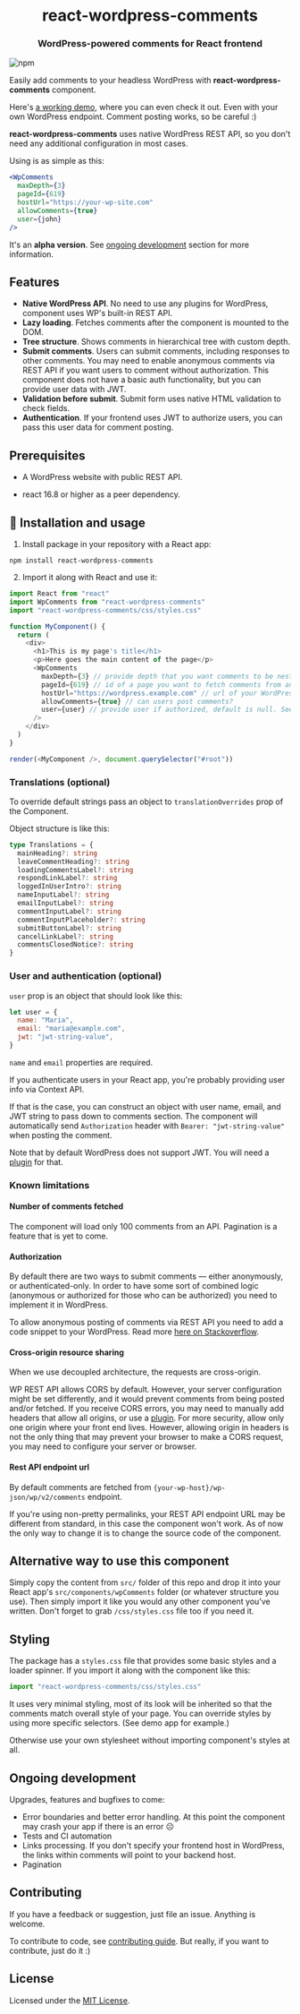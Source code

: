 <h1 align="center">react-wordpress-comments</h1>

<h3 align="center">
  WordPress-powered comments for React frontend
</h3>

<!-- [![Travis][build-badge]][build] -->

![npm](https://img.shields.io/npm/v/react-wordpress-comments)

<!-- [![Coveralls][coveralls-badge]][coveralls] -->

Easily add comments to your headless WordPress with **react-wordpress-comments** component.

Here's [a working demo](https://react-wp-comments.netlify.app/), where you can even check it out. Even with your own WordPress endpoint. Comment posting works, so be careful :)

**react-wordpress-comments** uses native WordPress REST API, so you don't need any additional configuration in most cases.

Using is as simple as this:

```jsx
<WpComments
  maxDepth={3}
  pageId={619}
  hostUrl="https://your-wp-site.com"
  allowComments={true}
  user={john}
/>
```

It's an **alpha version**. See [ongoing development](#ongoing-development) section for more information.

## Features

- **Native WordPress API**. No need to use any plugins for WordPress, component uses WP's built-in REST API.
- **Lazy loading**. Fetches comments after the component is mounted to the DOM.
- **Tree structure**. Shows comments in hierarchical tree with custom depth.
- **Submit comments**. Users can submit comments, including responses to other comments. You may need to enable anonymous comments via REST API if you want users to comment without authorization. This component does not have a basic auth functionality, but you can provide user data with JWT.
- **Validation before submit**. Submit form uses native HTML validation to check fields.
- **Authentication**. If your frontend uses JWT to authorize users, you can pass this user data for comment posting.

## Prerequisites

- A WordPress website with public REST API.

- react 16.8 or higher as a peer dependency.

## 🚀 Installation and usage

1. Install package in your repository with a React app:

```shell
npm install react-wordpress-comments
```

2. Import it along with React and use it:

```javascript
import React from "react"
import WpComments from "react-wordpress-comments"
import "react-wordpress-comments/css/styles.css"

function MyComponent() {
  return (
    <div>
      <h1>This is my page's title</h1>
      <p>Here goes the main content of the page</p>
      <WpComments
        maxDepth={3} // provide depth that you want comments to be nested in a list
        pageId={619} // id of a page you want to fetch comments from and post to
        hostUrl="https://wordpress.example.com" // url of your WordPress website
        allowComments={true} // can users post comments?
        user={user} // provide user if authorized, default is null. See below
      />
    </div>
  )
}

render(<MyComponent />, document.querySelector("#root"))
```

### Translations (optional)

To override default strings pass an object to `translationOverrides` prop of the Component.

Object structure is like this:

```typescript
type Translations = {
  mainHeading?: string
  leaveCommentHeading?: string
  loadingCommentsLabel?: string
  respondLinkLabel?: string
  loggedInUserIntro?: string
  nameInputLabel?: string
  emailInputLabel?: string
  commentInputLabel?: string
  commentInputPlaceholder?: string
  submitButtonLabel?: string
  cancelLinkLabel?: string
  commentsClosedNotice?: string
}
```

### User and authentication (optional)

`user` prop is an object that should look like this:

```javascript
let user = {
  name: "Maria",
  email: "maria@example.com",
  jwt: "jwt-string-value",
}
```

`name` and `email` properties are required.

If you authenticate users in your React app, you're probably providing user info via Context API.

If that is the case, you can construct an object with user name, email, and JWT string to pass down to comments section. The component will automatically send `Authorization` header with `Bearer: "jwt-string-value"` when posting the comment.

Note that by default WordPress does not support JWT. You will need a [plugin](https://wordpress.org/plugins/jwt-authentication-for-wp-rest-api/) for that.

### Known limitations

#### Number of comments fetched

The component will load only 100 comments from an API. Pagination is a feature that is yet to come.

#### Authorization

By default there are two ways to submit comments — either anonymously, or authenticated-only. In order to have some sort of combined logic (anonymous or authorized for those who can be authorized) you need to implement it in WordPress.

To allow anonymous posting of comments via REST API you need to add a code snippet to your WordPress. Read more [here on Stackoverflow](https://stackoverflow.com/questions/44499359/401-rest-comment-login-required-when-posting-comment-on-wordpress-4-7-0-with-b).

#### Cross-origin resource sharing

When we use decoupled architecture, the requests are cross-origin.

WP REST API allows CORS by default. However, your server configuration might be set differently, and it would prevent comments from being posted and/or fetched. If you receive CORS errors, you may need to manually add headers that allow all origins, or use a [plugin](https://github.com/ahmadawais/WP-REST-Allow-All-CORS/). For more security, allow only one origin where your front end lives. However, allowing origin in headers is not the only thing that may prevent your browser to make a CORS request, you may need to configure your server or browser.

#### Rest API endpoint url

By default comments are fetched from `{your-wp-host}/wp-json/wp/v2/comments` endpoint.

If you're using non-pretty permalinks, your REST API endpoint URL may be different from standard, in this case the component won't work. As of now the only way to change it is to change the source code of the component.

## Alternative way to use this component

Simply copy the content from `src/` folder of this repo and drop it into your React app's `src/components/wpComments` folder (or whatever structure you use). Then simply import it like you would any other component you've written. Don't forget to grab `/css/styles.css` file too if you need it.

## Styling

The package has a `styles.css` file that provides some basic styles and a loader spinner. If you import it along with the component like this:

```javascript
import "react-wordpress-comments/css/styles.css"
```

It uses very minimal styling, most of its look will be inherited so that the comments match overall style of your page. You can override styles by using more specific selectors. (See demo app for example.)

Otherwise use your own stylesheet without importing component's styles at all.

## Ongoing development

Upgrades, features and bugfixes to come:

- Error boundaries and better error handling. At this point the component may crash your app if there is an error ☹️
- Tests and CI automation
- Links processing. If you don't specify your frontend host in WordPress, the links within comments will point to your backend host.
- Pagination

## Contributing

If you have a feedback or suggestion, just file an issue. Anything is welcome.

To contribute to code, see [contributing guide](./CONTRIBUTING.md). But really, if you want to contribute, just do it :)

## License

Licensed under the [MIT License](./LICENSE).

[build-badge]: https://img.shields.io/travis/user/repo/master.png?style=flat-square
[build]: https://travis-ci.org/user/repo
[npm-badge]: https://img.shields.io/npm/v/npm-package.png?style=flat-square
[npm]: https://www.npmjs.org/package/npm-package
[coveralls-badge]: https://img.shields.io/coveralls/user/repo/master.png?style=flat-square
[coveralls]: https://coveralls.io/github/user/repo
